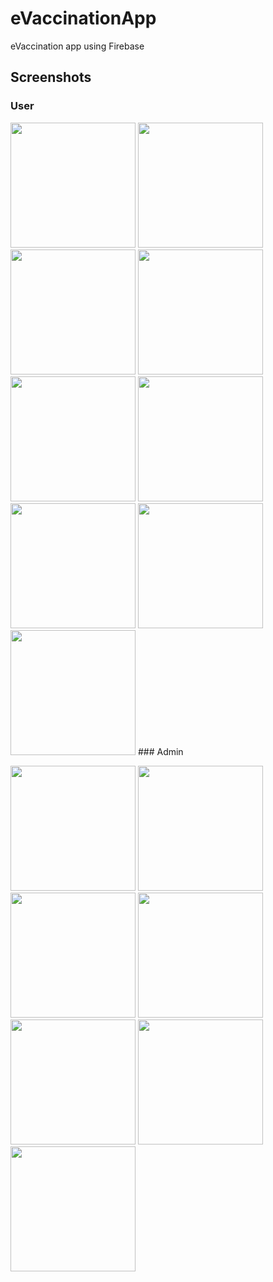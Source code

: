 # eVaccinationApp
eVaccination app using Firebase
## Screenshots
### User
<p float="left">
<img src="images/image1.jpeg" width=200>
<img src="images/image2.jpeg" width=200>
<img src="images/image3.jpeg" width=200>
<img src="images/image4.jpeg" width=200>
<img src="images/image5.jpeg" width=200>
<img src="images/image6.jpeg" width=200>
<img src="images/image7.jpeg" width=200>
<img src="images/image8.jpeg" width=200>
<img src="images/image9.jpeg" width=200>
### Admin
<p float="left">
<img src="images/image10.jpeg" width=200>
<img src="images/image11.jpeg" width=200>
<img src="images/image12.jpeg" width=200>
<img src="images/image13.jpeg" width=200>
<img src="images/image14.jpeg" width=200>
<img src="images/image15.jpeg" width=200>
<img src="images/image16.jpeg" width=200>
